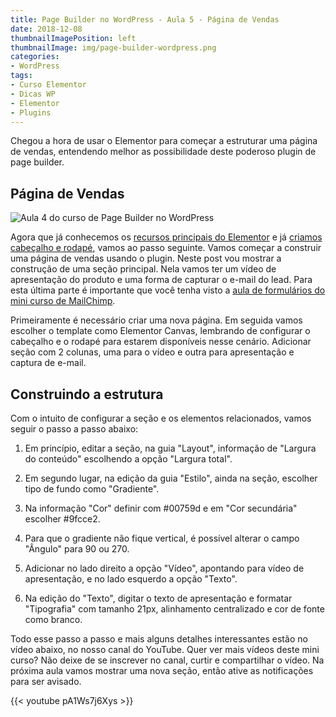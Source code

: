 ```yaml
---
title: Page Builder no WordPress - Aula 5 - Página de Vendas
date: 2018-12-08
thumbnailImagePosition: left
thumbnailImage: img/page-builder-wordpress.png
categories:
- WordPress
tags:
- Curso Elementor
- Dicas WP
- Elementor
- Plugins
---
```


Chegou a hora de usar o Elementor para começar a estruturar uma página de vendas, entendendo melhor as possibilidade deste poderoso plugin de page builder.

<!--more-->

## Página de Vendas

![Aula 4 do curso de Page Builder no WordPress](../../img/page-builder-wordpress.png "Cabeçalho e Rodapé com Elementor")

Agora que já conhecemos os [recursos principais do Elementor](../page-builder-no-wordpress-aulas-1-2-e-3) e já [criamos cabeçalho e rodapé](../page-builder-no-wordpress-aula-4-cabecalho-e-rodape), vamos ao passo seguinte. Vamos começar a construir uma página de vendas usando o plugin. Neste post vou mostrar a construção de uma seção principal. Nela vamos ter um vídeo de apresentação do produto e uma forma de capturar o e-mail do lead. Para esta última parte é importante que você tenha visto a [aula de formulários do mini curso de MailChimp](../mini-curso-mailchimp-aula-3-formularios).

Primeiramente é necessário criar uma nova página. Em seguida vamos escolher o template como Elementor Canvas, lembrando de configurar o cabeçalho e o rodapé para estarem disponíveis nesse cenário. Adicionar seção com 2 colunas, uma para o vídeo e outra para apresentação e captura de e-mail.

## Construindo a estrutura

Com o intuito de configurar a seção e os elementos relacionados, vamos seguir o passo a passo abaixo:

1. Em princípio, editar a seção, na guia "Layout", informação de "Largura do conteúdo" escolhendo a opção "Largura total".

2. Em segundo lugar, na edição da guia "Estilo", ainda na seção, escolher tipo de fundo como "Gradiente".

3. Na informação "Cor" definir com #00759d e em "Cor secundária" escolher #9fcce2.

4. Para que o gradiente não fique vertical, é possível alterar o campo "Ângulo" para 90 ou 270.

5. Adicionar no lado direito a opção "Vídeo", apontando para vídeo de apresentação, e no lado esquerdo a opção "Texto".

6. Na edição do "Texto", digitar o texto de apresentação e formatar "Tipografia" com tamanho 21px, alinhamento centralizado e cor de fonte como branco.

Todo esse passo a passo e mais alguns detalhes interessantes estão no vídeo abaixo, no nosso canal do YouTube. Quer ver mais vídeos deste mini curso? Não deixe de se inscrever no canal, curtir e compartilhar o vídeo. Na próxima aula vamos mostrar uma nova seção, então ative as notificações para ser avisado.

{{< youtube pA1Ws7j6Xys >}}
